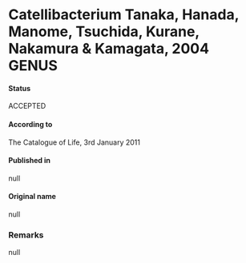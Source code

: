 # Catellibacterium Tanaka, Hanada, Manome, Tsuchida, Kurane, Nakamura & Kamagata, 2004 GENUS

#### Status
ACCEPTED

#### According to
The Catalogue of Life, 3rd January 2011

#### Published in
null

#### Original name
null

### Remarks
null